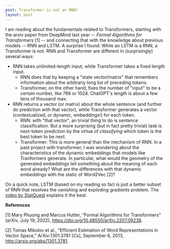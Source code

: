 ```yaml
---
post: Transformer is not an RNN?
layout: post
---
```


I am reading about the fundamentals related to Transformers, starting with the arxiv paper from DeepMind last year -- _Formal Algorithms for Transformers_ [1] -- and connecting that with the knowledge about previous models -- RNN and LSTM. A surprise I found: While an LSTM is a RNN, a Transformer is not. RNN and Transformer are different in (surprisingly) several ways:
- RNN takes unlimited-length input, while Transformer takes a fixed length input.
    - RNN does that by keeping a "state vector/matrix" that remembers information about the arbitrariy long list of preceding tokens.
    - Transformer, on the other hand, fixes the number of "input" to be a certain number, like 786 or 1024. ChatGPT's length is about a few tens of thousand max.
- RNN returns a vector (or matrix) about the whole sentence (and further do prediction with that vector), while Transformer generates a vector (contextualized, or dynamic, embeddings!) for each token.
    - RNN: with "that vector", an trivial thing to do is sentence classification. But a more surprising (but in fact pretty trivial) task is next-token prediction by the virtue of _classifying_ which token is the best token to be next.
    - Transformer: This is more general than the mechanism of RNN. In a past project with transformer, I was wondering about the characteristics of the dynamic embeddings that models like Tranformers generate. In particular, what would the geometry of the generated embeddings tell something about the meaning of each word already? What are the differences with that dynamic embeddings with the static of Word2Vec [2]?

On a quick note, LSTM (based on my reading so far) is just a better subset of RNN that resolves the vanishing and exploding gradients problem. The [video by StatQuest](https://www.youtube.com/watch?v=YCzL96nL7j0) explains it the best.

**References**

[1] Mary Phuong and Marcus Hutter, “Formal Algorithms for Transformers” (arXiv, July 19, 2022), https://doi.org/10.48550/arXiv.2207.09238.

[2] Tomas Mikolov et al., “Efficient Estimation of Word Representations in Vector Space,” ArXiv:1301.3781 [Cs], September 6, 2013, http://arxiv.org/abs/1301.3781.